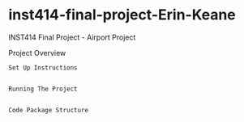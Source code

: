 # inst414-final-project-Erin-Keane
INST414 Final Project - Airport Project 

Project Overview 




    Set Up Instructions 


    Running The Project 


    Code Package Structure 


